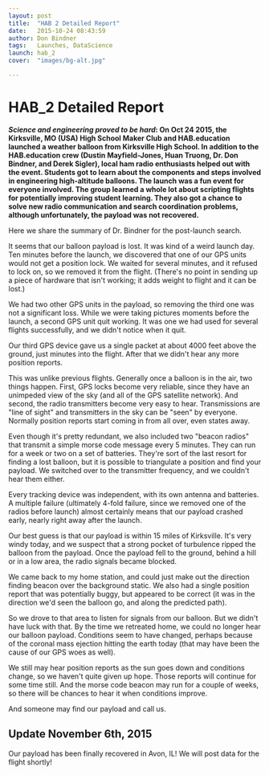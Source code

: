 ```yaml
---
layout: post
title:  "HAB 2 Detailed Report"
date:   2015-10-24 08:43:59
author: Don Bindner
tags:   Launches, DataScience
launch: hab_2
cover:  "images/bg-alt.jpg"

---
```


# HAB_2 Detailed Report

**_Science and engineering proved to be hard_: On Oct 24 2015, the Kirksville,
MO (USA) High School Maker Club and HAB.education launched a weather balloon
from Kirksville High School. In addition to the HAB.education crew (Dustin
Mayfield-Jones, Huan Truong, Dr. Don Bindner, and Derek Sigler), local ham
radio enthusiasts helped out with the event. Students got to learn about the
components and steps involved in engineering high-altitude balloons. The launch
was a fun event for everyone involved. The group learned a whole lot about
scripting flights for potentially improving student learning. They also got a
chance to solve new radio communication and search coordination problems,
although unfortunately, the payload was not recovered.** 

Here we share the summary of Dr. Bindner for the post-launch search.

It seems that our balloon payload is lost. It was kind of a weird launch day.
Ten minutes before the launch, we discovered that one of our GPS units would
not get a position lock. We waited for several minutes, and it refused to lock
on, so we removed it from the flight. (There's no point in sending up a piece
of hardware that isn't working; it adds weight to flight and it can be lost.)

We had two other GPS units in the payload, so removing the third one was not a
significant loss.  While we were taking pictures moments before the launch, a
second GPS unit quit working. It was one we had used for several flights
successfully, and we didn't notice when it quit.

Our third GPS device gave us a single packet at about 4000 feet above the
ground, just minutes into the flight. After that we didn't hear any more
position reports.

This was unlike previous flights. Generally once a balloon is in the air, two
things happen. First, GPS locks become very reliable, since they have an
unimpeded view of the sky (and all of the GPS satellite network). And second,
the radio transmitters become very easy to hear. Transmissions are "line of
sight" and transmitters in the sky can be "seen" by everyone. Normally position
reports start coming in from all over, even states away.

Even though it's pretty redundant, we also included two "beacon radios" that
transmit a simple morse code message every 5 minutes. They can run for a week
or two on a set of batteries. They're sort of the last resort for finding a
lost balloon, but it is possible to triangulate a position and find your
payload. We switched over to the transmitter frequency, and we couldn't hear
them either.

Every tracking device was independent, with its own antenna and batteries. A
multiple failure (ultimately 4-fold failure, since we removed one of the radios
before launch) almost certainly means that our payload crashed early, nearly
right away after the launch.

Our best guess is that our payload is within 15 miles of Kirksville. It's very
windy today, and we suspect that a strong pocket of turbulence ripped the
balloon from the payload. Once the payload fell to the ground, behind a hill or
in a low area, the radio signals became blocked.

We came back to my home station, and could just make out the direction finding
beacon over the background static. We also had a single position report that
was potentially buggy, but appeared to be correct (it was in the direction we'd
seen the balloon go, and along the predicted path).

So we drove to that area to listen for signals from our balloon. But we didn't
have luck with that. By the time we retreated home, we could no longer hear our
balloon payload. Conditions seem to have changed, perhaps because of the
coronal mass ejection hitting the earth today (that may have been the cause of
our GPS woes as well).

We still may hear position reports as the sun goes down and conditions change,
so we haven't quite given up hope. Those reports will continue for some time
still. And the morse code beacon may run for a couple of weeks, so there will
be chances to hear it when conditions improve.

And someone may find our payload and call us.



## Update November 6th, 2015

Our payload has been finally recovered in Avon, IL! We will post data for the
flight shortly!
